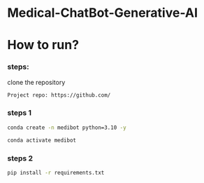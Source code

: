 # Medical-ChatBot-Generative-AI

# How to run?
### steps:

clone the repository

```bash
Project repo: https://github.com/
```
### steps 1
```bash
conda create -n medibot python=3.10 -y
```
```bash
conda activate medibot
```
### steps 2
```bash
pip install -r requirements.txt
```
